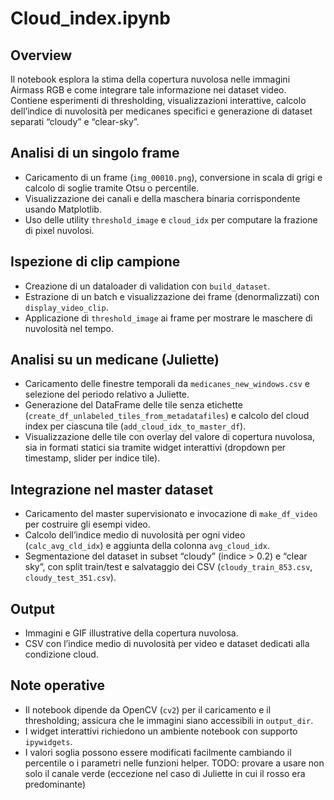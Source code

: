 # Cloud_index.ipynb

## Overview
Il notebook esplora la stima della copertura nuvolosa nelle immagini Airmass RGB e come integrare tale informazione nei dataset video. Contiene esperimenti di thresholding, visualizzazioni interattive, calcolo dell’indice di nuvolosità per medicanes specifici e generazione di dataset separati “cloudy” e “clear-sky”.

## Analisi di un singolo frame
- Caricamento di un frame (`img_00010.png`), conversione in scala di grigi e calcolo di soglie tramite Otsu o percentile.
- Visualizzazione dei canali e della maschera binaria corrispondente usando Matplotlib.
- Uso delle utility `threshold_image` e `cloud_idx` per computare la frazione di pixel nuvolosi.

## Ispezione di clip campione
- Creazione di un dataloader di validation con `build_dataset`.
- Estrazione di un batch e visualizzazione dei frame (denormalizzati) con `display_video_clip`.
- Applicazione di `threshold_image` ai frame per mostrare le maschere di nuvolosità nel tempo.

## Analisi su un medicane (Juliette)
- Caricamento delle finestre temporali da `medicanes_new_windows.csv` e selezione del periodo relativo a Juliette.
- Generazione del DataFrame delle tile senza etichette (`create_df_unlabeled_tiles_from_metadatafiles`) e calcolo del cloud index per ciascuna tile (`add_cloud_idx_to_master_df`).
- Visualizzazione delle tile con overlay del valore di copertura nuvolosa, sia in formati statici sia tramite widget interattivi (dropdown per timestamp, slider per indice tile).

## Integrazione nel master dataset
- Caricamento del master supervisionato e invocazione di `make_df_video` per costruire gli esempi video.
- Calcolo dell’indice medio di nuvolosità per ogni video (`calc_avg_cld_idx`) e aggiunta della colonna `avg_cloud_idx`.
- Segmentazione del dataset in subset “cloudy” (indice > 0.2) e “clear sky”, con split train/test e salvataggio dei CSV (`cloudy_train_853.csv`, `cloudy_test_351.csv`).

## Output
- Immagini e GIF illustrative della copertura nuvolosa.
- CSV con l’indice medio di nuvolosità per video e dataset dedicati alla condizione cloud.

## Note operative
- Il notebook dipende da OpenCV (`cv2`) per il caricamento e il thresholding; assicura che le immagini siano accessibili in `output_dir`.
- I widget interattivi richiedono un ambiente notebook con supporto `ipywidgets`.
- I valori soglia possono essere modificati facilmente cambiando il percentile o i parametri nelle funzioni helper.
TODO: provare a usare non solo il canale verde (eccezione nel caso di Juliette in cui il rosso era predominante)
